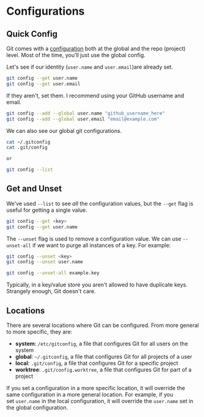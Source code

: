 # Configurations

## Quick Config

Git comes with a [configuration](https://git-scm.com/docs/git-config) both at the global and the repo (project) level. Most of the time, you'll just use the global config.

Let's see if our identity (`user.name` and `user.email`)are already set. 

```sh
git config --get user.name
git config --get user.email
```

If they aren't, set them. I recommend using your GitHub username and email.

```sh
git config --add --global user.name "github_username_here"
git config --add --global user.email "email@example.com"
```

We can also see our global git configurations.

```sh 
cat ~/.gitconfig
cat .git/config

or 

git config --list
```

## Get and Unset

We've used `--list` to see _all_ the configuration values, but the `--get` flag is useful for getting a single value.

```sh
git config --get <key>
git config --get user.name
```

The `--unset` flag is used to remove a configuration value. We can use `--unset-all` if we want to purge all instances of a key. For example:

```sh
git config --unset <key>
git config --unset user.name

git config --unset-all example.key
```

Typically, in a key/value store you aren't allowed to have duplicate keys. Strangely enough, Git doesn't care.

## Locations

There are several locations where Git can be configured. From more general to more specific, they are:

- **system**: `/etc/gitconfig`, a file that configures Git for all users on the system
- **global**: `~/.gitconfig`, a file that configures Git for all projects of a user
- **local**: `.git/config`, a file that configures Git for a specific project
- **worktree**: `.git/config.worktree`, a file that configures Git for part of a project

If you set a configuration in a more specific location, it will override the same configuration in a more general location. For example, if you set `user.name` in the local configuration, it will override the `user.name` set in the global configuration.

